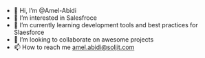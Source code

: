 - 👋 Hi, I’m @Amel-Abidi
- 👀 I’m interested in Salesfroce
- 🌱 I’m currently learning development tools and best practices for Slaesforce
- 💞️ I’m looking to collaborate on awesome projects
- 📫 How to reach me amel.abidi@soljit.com

<!---
Amel-Abidi/Amel-Abidi is a ✨ special ✨ repository because its `README.md` (this file) appears on your GitHub profile.
You can click the Preview link to take a look at your changes.
--->
